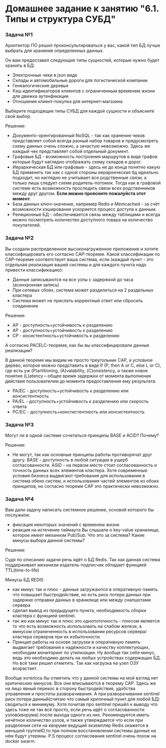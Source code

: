 # Домашнее задание к занятию "6.1. Типы и структура СУБД"


### Задача №1 

Архитектор ПО решил проконсультироваться у вас, какой тип БД лучше выбрать для хранения определенных данных.

Он вам предоставил следующие типы сущностей, которые нужно будет хранить в БД:

* Электронные чеки в json виде
* Склады и автомобильные дороги для логистической компании
* Генеалогические деревья
* Кэш идентификаторов клиентов с ограниченным временем жизни для движка аутенфикации
* Отношения клиент-покупка для интернет-магазина

Выберите подходящие типы СУБД для каждой сущности и объясните свой выбор.

Решение: 

* Документо-орентированный NoSQL - так как хранение чеков представляет собой всегда разный набор товаров и предусмотреть схему данных очень сложно, а зачастую невозможно. Здесь же каждый чек представляет собой отдельный документ.
* Графовые БД - возможность построения маршрутов в виде графов которые будут наглядно отображать схему складов и дорог.
* Иерархическая БД или графовые - здесь не до конца понятно какую БД применить так как с одной стороны иерархическая бд идеально подходит, но наглядно не учитывает все родственные связи, а только лишь следует схеме родитель-потомок. Тогда как в графовой системе есть возможность проследить связи всех родственников между друг другом. **Если можно проясните пожалуйста этот момент**.
* База данных ключ-значение, например Redis и Memcached - за счёт возможности кэширования ускоряется процесс доступа к данным. 
* Реляционные БД - обеспечивается связь между таблицами и всегда можно посмотреть количество доступного товара на количество покупателей.


### Задача №2

Вы создали распределенное высоконагруженное приложение и хотите классифицировать его согласно CAP-теореме. Какой классификации по CAP-теореме соответствует ваша система, если (каждый пункт - это отдельная реализация вашей системы и для каждого пункта надо привести классификацию):

* Данные записываются на все узлы с задержкой до часа (асинхронная запись)
* При сетевых сбоях, система может разделиться на 2 раздельных кластера
* Система может не прислать корректный ответ или сбросить соединение


Решение:

* AP - доступность+устойчивость к разделению 
* AP - доступность+устойчивость к разделению
* CP - косистентность+устойчивость к разделению 

А согласно PACELC-теореме, как бы вы классифицировали данные реализации?

В данной теореме мы видим не просто треугольник СAP, а условное дерево, которое можно представить в виде if (P, then A or C, else L or C), где есть уж (P)artitioning, (A)valability, (С)onsistency, а также новое понятие (L)atency – общее время задержки от момента выполнения действия пользователем до момента предоставления ему результата. 

* PA/EC - доступность+устойчивость к разделению или консистентность
* PA/EL - доступность+устойчивость к разделению или скорость ответа 
* PC/EC - доступность+констистентность или консистентность 

### Задача №3

Могут ли в одной системе сочетаться принципы BASE и ACID? Почему?

Решение:

* Не могут, так как основные принципы работы противорячат друг другу. BASE - доступность в любой ситуации в ущерб согласованности. ASID - на первом месте стоит согласованность и точность данных всех элементов кластера. Хотя современные условия бизнеса выдвигают требования для использования в система обеих систем, и использования частей элементов из обоих принципов, но согласно теореме CAP это практически невозможно.

### Задача №4

Вам дали задачу написать системное решение, основой которого бы послужили:

* фиксация некоторых значений с временем жизни
* реакция на истечение таймаута
Вы слышали о key-value хранилище, которое имеет механизм Pub/Sub. Что это за система? Какие минусы выбора данной системы?

Решение:

Судя по описанию задачи речь идёт о БД Redis. Так как данная система поддерживает механизм издатель-подписчик обладает функцией TTL(time-to-life)

Минусы БД REDIS
* как минус так и плюс - данные загружаются в оперативную память что повышает быстродействие, но есть риск потери данных при задержке отправки данных в хранилице или между снапшотами сервера
* сделал вывод из предыдущего пункта, необходимость сборки кластера с функцией sentinel. 
* так же как минус так и плюс это однопоточность - плюсом является то что есть возможность использовать на слабом железе, а минусом ограниченность в использовании ресурсов сервера/кластера серверов при их избыточности.
* Принцип работы на основе загрузки в оперативную память выдвигает требования к надёжности и качеству коплектующих, необходим мониторинг по утилизации. Ну вообще так себе минус, ведь это необходимо делать на любых устройствах содержащих БД. Но всё таки решил отметить. Так как нагрузка на узел ОЗУ возрастает. 

Вообще хотелось бы отметить что у данной системы на мой взгляд нет критических минусов. Все они вписываются в теорему CAP. Здесь же на лицо явный перекос в сторону быстродействия, удобства управления и простоты разворачивания. А при разворачивании sentinel риск потери данный(считаю что самый критичный пункт для любой БД) сводиться к минимуму. Хотя почитав про sentinel пришёл к выводу что здесь тоже не так всё просто, если речь идёт о согласованности узлов(кворума) после выхода одного из них. Рекомендуется иметь нечётное количество узлов, и также утверждается что если при разделении сети на кворуме ведущий экземпляр Redis окажется в меньшей группеЮ,то при полном восстановлении системы данные на нём будут утеряны. P.S процесс согласования sentinel очень похож на docker swarm.


